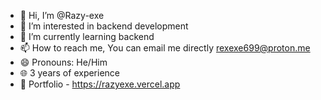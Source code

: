 - 👋 Hi, I’m @Razy-exe
- 👀 I’m interested in backend development
- 🌱 I’m currently learning backend
- 📫 How to reach me, You can email me directly rexexe699@proton.me
- 😄 Pronouns: He/Him
- 🌐 3 years of experience
- 💎 Portfolio - https://razyexe.vercel.app

